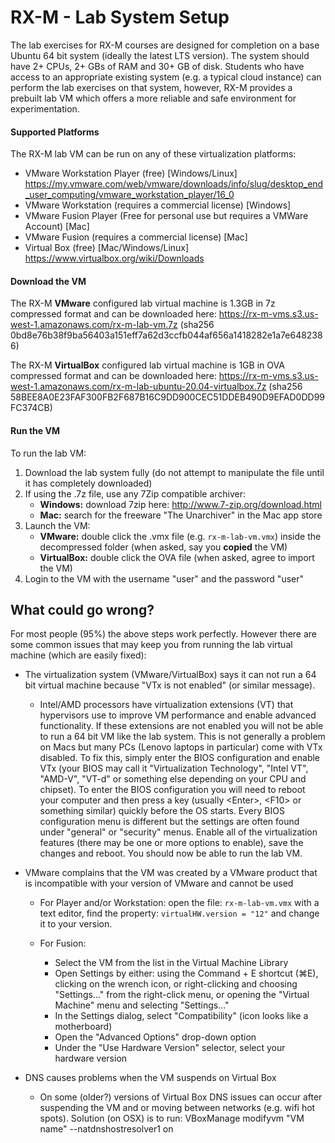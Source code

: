 # RX-M - Lab System Setup

The lab exercises for RX-M courses are designed for completion on a base Ubuntu 64 bit system (ideally the latest LTS
version). The system should have 2+ CPUs, 2+ GBs of RAM and 30+ GB of disk. Students who have access to an appropriate
existing system (e.g. a typical cloud instance) can perform the lab exercises on that system, however, RX-M provides a
prebuilt lab VM which offers a more reliable and safe environment for experimentation.


#### Supported Platforms

The RX-M lab VM can be run on any of these virtualization platforms:

- VMware Workstation Player (free) [Windows/Linux] https://my.vmware.com/web/vmware/downloads/info/slug/desktop_end_user_computing/vmware_workstation_player/16_0
- VMware Workstation (requires a commercial license) [Windows]
- VMware Fusion Player (Free for personal use but requires a VMWare Account) [Mac]
- VMware Fusion (requires a commercial license) [Mac]
-  Virtual Box (free) [Mac/Windows/Linux] https://www.virtualbox.org/wiki/Downloads

#### Download the VM

The RX-M **VMware** configured lab virtual machine is 1.3GB in 7z compressed format and can be downloaded here: https://rx-m-vms.s3.us-west-1.amazonaws.com/rx-m-lab-vm.7z (sha256 0bd8e76b38f9ba56403a151eff7a62d3ccfb044af656a1418282e1a7e6482386)

The RX-M **VirtualBox** configured lab virtual machine is 1GB in OVA compressed format and can be downloaded here: https://rx-m-vms.s3.us-west-1.amazonaws.com/rx-m-lab-ubuntu-20.04-virtualbox.7z (sha256 58BEE8A0E23FAF300FB2F687B16C9DD900CEC51DDEB490D9EFAD0DD99FC374CB)


#### Run the VM

To run the lab VM:
1. Download the lab system fully (do not attempt to manipulate the file until it has completely downloaded)
2. If using the .7z file, use any 7Zip compatible archiver:
     - __Windows:__ download 7zip here: http://www.7-zip.org/download.html
     - __Mac:__ search for the freeware "The Unarchiver" in the Mac app store
3. Launch the VM:
     - **VMware:** double click the .vmx file (e.g. `rx-m-lab-vm.vmx`) inside the decompressed folder (when
       asked, say you __copied__ the VM)
     - **VirtualBox:** double click the OVA file (when asked, agree to import the VM)
4. Login to the VM with the username "user" and the password "user"


## What could go wrong?

For most people (95%) the above steps work perfectly. However there are some common issues that may keep you from running the lab virtual machine (which are easily fixed):

- The virtualization system (VMware/VirtualBox) says it can not run a 64 bit virtual machine because "VTx is not
  enabled" (or similar message).

     - Intel/AMD processors have virtualization extensions (VT) that hypervisors use to improve VM performance and enable advanced functionality. If these extensions are not enabled you will not be able to run a 64 bit VM like the lab
     system. This is not generally a problem on Macs but many PCs (Lenovo laptops in particular) come with VTx
     disabled. To fix this, simply enter the BIOS configuration and enable VTx (your BIOS may call it "Virtualization
     Technology", "Intel VT", "AMD-V", "VT-d" or something else depending on your CPU and chipset). To enter the BIOS
     configuration you will need to reboot your computer and then press a key (usually \<Enter\>, \<F10\> or something
     similar) quickly before the OS starts. Every BIOS configuration menu is different but the settings are often found
     under "general" or "security" menus. Enable all of the virtualization features (there may be one or more options to
     enable), save the changes and reboot. You should now be able to run the lab VM.

- VMware complains that the VM was created by a VMware product that is incompatible with your version of VMware and cannot
be used

     - For Player and/or Workstation: open the file: `rx-m-lab-vm.vmx` with a text editor, find the property:
     `virtualHW.version = "12"` and change it to your version.

     - For Fusion:
       - Select the VM from the list in the Virtual Machine Library
       - Open Settings by either: using the Command + E shortcut (⌘E), clicking on the wrench icon, or right-clicking and
       choosing "Settings..." from the right-click menu, or opening the "Virtual Machine" menu and selecting "Settings..."
       - In the Settings dialog, select "Compatibility" (icon looks like a motherboard)
       - Open the "Advanced Options" drop-down option
       - Under the "Use Hardware Version" selector, select your hardware version

- DNS causes problems when the VM suspends on Virtual Box

    - On some (older?) versions of Virtual Box DNS issues can occur after suspending the VM and or moving between networks (e.g. wifi hot spots). Solution (on OSX) is to run: VBoxManage modifyvm "VM name" --natdnshostresolver1 on
